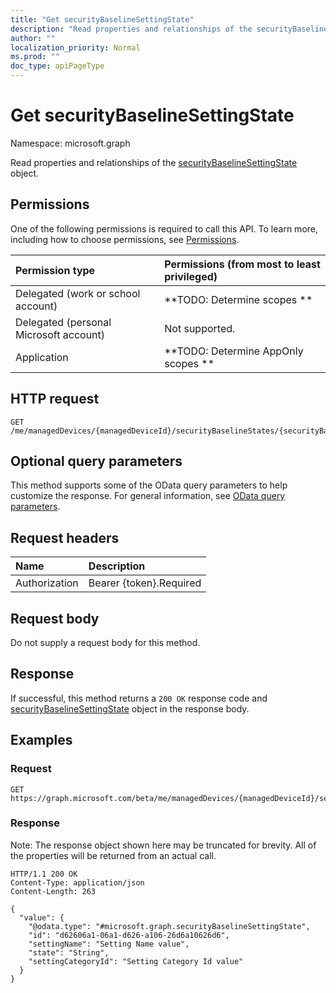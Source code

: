```yaml
---
title: "Get securityBaselineSettingState"
description: "Read properties and relationships of the securityBaselineSettingState object."
author: ""
localization_priority: Normal
ms.prod: ""
doc_type: apiPageType
---
```


# Get securityBaselineSettingState

Namespace: microsoft.graph

Read properties and relationships of the [securityBaselineSettingState](../resources/securitybaselinesettingstate.md) object.

## Permissions
One of the following permissions is required to call this API. To learn more, including how to choose permissions, see [Permissions](/concepts/permissions-reference.md).

|Permission type|Permissions (from most to least privileged)|
|:---|:---|
|Delegated (work or school account)|**TODO: Determine scopes **|
|Delegated (personal Microsoft account)|Not supported.|
|Application|**TODO: Determine AppOnly scopes **|

## HTTP request
<!-- {
  "blockType": "ignored"
}
-->
``` http
GET /me/managedDevices/{managedDeviceId}/securityBaselineStates/{securityBaselineStateId}/settingStates/{securityBaselineSettingStateId}
```

## Optional query parameters
This method supports some of the OData query parameters to help customize the response. For general information, see [OData query parameters](/graph/query-parameters).

## Request headers
|Name|Description|
|:---|:---|
|Authorization|Bearer {token}.Required|

## Request body
Do not supply a request body for this method.

## Response
If successful, this method returns a `200 OK` response code and [securityBaselineSettingState](../resources/securitybaselinesettingstate.md) object in the response body.

## Examples

### Request
<!-- {
  "blockType": "request",
  "name": "get_securitybaselinesettingstate"
}
-->
``` http
GET https://graph.microsoft.com/beta/me/managedDevices/{managedDeviceId}/securityBaselineStates/{securityBaselineStateId}/settingStates/{securityBaselineSettingStateId}
```

### Response
Note: The response object shown here may be truncated for brevity. All of the properties will be returned from an actual call.
<!-- {
  "blockType": "response",
  "truncated": true,
  "@odata.type": "microsoft.graph.securityBaselineSettingState"
}
-->
``` http
HTTP/1.1 200 OK
Content-Type: application/json
Content-Length: 263

{
  "value": {
    "@odata.type": "#microsoft.graph.securityBaselineSettingState",
    "id": "d62606a1-06a1-d626-a106-26d6a10626d6",
    "settingName": "Setting Name value",
    "state": "String",
    "settingCategoryId": "Setting Category Id value"
  }
}
```

